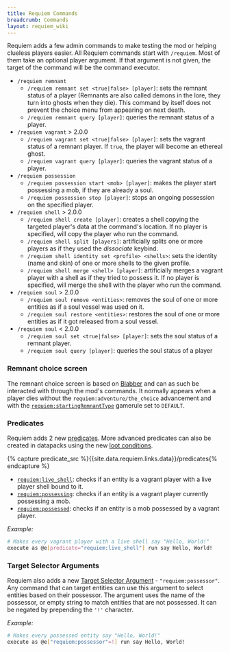 ```yaml
---
title: Requiem Commands
breadcrumb: Commands
layout: requiem_wiki
---
```


Requiem adds a few admin commands to make testing the mod or helping clueless players easier.
All Requiem commands start with `/requiem`. Most of them take an optional player argument. If that argument is not given, the target of the command will be the command executor.

- `/requiem remnant`
    - `/requiem remnant set <true|false> [player]`: sets the remnant status of a player (Remnants are also called demons in the lore, they turn into ghosts when they die).
      This command by itself does not prevent the choice menu from appearing on next death.
    - `/requiem remnant query [player]`: queries the remnant status of a player.
- `/requiem vagrant` <span class="badge badge-secondary">&gt; 2.0.0</span>
    - `/requiem vagrant set <true|false> [player]`: sets the vagrant status of a remnant player. If `true`, the player will become an ethereal ghost.
    - `/requiem vagrant query [player]`: queries the vagrant status of a player.
- `/requiem possession`
    - `/requiem possession start <mob> [player]`: makes the player start possessing a mob, if they are already a soul.
    - `/requiem possession stop [player]`: stops an ongoing possession on the specified player.
- `/requiem shell` <span class="badge badge-secondary">&gt; 2.0.0</span>
    - `/requiem shell create [player]`: creates a shell copying the targeted player's data at the command's location. If no player is specified, will copy the player who run the command.
    - `/requiem shell split [players]`: artificially splits one or more players as if they used the *dissociate* keybind.
    - `/requiem shell identity set <profile> <shells>`: sets the identity (name and skin) of one or more shells to the given profile.
    - `/requiem shell merge <shell> [player]`: artificially merges a vagrant player with a shell as if they tried to possess it. If no player is specified, will merge the shell with the player who run the command.
- `/requiem soul` <span class="badge badge-secondary">&gt; 2.0.0</span>
    - `/requiem soul remove <entities>`: removes the soul of one or more entities as if a soul vessel was used on it.
    - `/requiem soul restore <entities>`: restores the soul of one or more entities as if it got released from a soul vessel.
- `/requiem soul` <span class="badge badge-danger">&lt; 2.0.0</span>
    - `/requiem soul set <true|false> [player]`: sets the soul status of a remnant player.
    - `/requiem soul query [player]`: queries the soul status of a player

### Remnant choice screen
The remnant choice screen is based on [Blabber](../blabber) and can as such be interacted with through the mod's commands.
It normally appears when a player dies without the `requiem:adventure/the_choice` advancement and with the 
[`requiem:startingRemnantType`](configuration#requiem-startingremnanttype) gamerule set to `DEFAULT`.

### Predicates

Requiem adds 2 new [predicates](https://minecraft.fandom.com/wiki/Predicate). More advanced predicates can also be created
in datapacks using the new [loot conditions](./configuration#loot-table-conditions).

{% capture predicate_src %}{{site.data.requiem.links.data}}/predicates{% endcapture %}

- [`requiem:live_shell`]({{predicate_src}}/live_shell.json): checks if an entity is a vagrant player with a live player shell bound to it.
- [`requiem:possessing`]({{predicate_src}}/possessing.json): checks if an entity is a vagrant player currently possessing a mob.
- [`requiem:possessed`]({{predicate_src}}/possessed.json): checks if an entity is a mob possessed by a vagrant player.

_Example:_
```bash
# Makes every vagrant player with a live shell say "Hello, World!"
execute as @e[predicate="requiem:live_shell"] run say Hello, World!
```

### Target Selector Arguments
Requiem also adds a new [Target Selector Argument](https://minecraft.gamepedia.com/Commands#Target_selector_arguments) - `"requiem:possessor"`.
Any command that can target entities can use this argument to select entities based on their possessor.
The argument uses the name of the possessor, or empty string to match entities that are not possessed.
It can be negated by prepending the `'!'` character.

_Example:_
```bash
# Makes every possessed entity say "Hello, World!"
execute as @e["requiem:possessor"=!] run say Hello, World!
```
